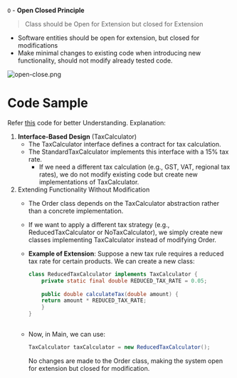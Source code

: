```O``` - **Open Closed Principle**

> Class should be Open for Extension but closed for Extension


- Software entities should be open for extension, but closed for modifications
- Make minimal changes to existing code when introducing new functionality, should not modify already tested code.

![open-close.png](../../images/open-closed.png)
  


# Code Sample

Refer [this](./../../code/SOLID/OpenClosed) code for better Understanding.
Explanation:

1. **Interface-Based Design** (TaxCalculator)
    - The TaxCalculator interface defines a contract for tax calculation.
    - The StandardTaxCalculator implements this interface with a 15% tax rate. 
      - If we need a different tax calculation (e.g., GST, VAT, regional tax rates), we do not modify existing code but create new implementations of TaxCalculator.
2. Extending Functionality Without Modification
   - The Order class depends on the TaxCalculator abstraction rather than a concrete implementation.
   - If we want to apply a different tax strategy (e.g., ReducedTaxCalculator or NoTaxCalculator), we simply create new classes implementing TaxCalculator instead of modifying Order.
   


   - **Example of Extension**: 
   Suppose a new tax rule requires a reduced tax rate for certain products. We can create a new class:
      ```java
      class ReducedTaxCalculator implements TaxCalculator {
          private static final double REDUCED_TAX_RATE = 0.05;
          
          public double calculateTax(double amount) {
          return amount * REDUCED_TAX_RATE;
          }
      }
                
      ```
        
   - Now, in Main, we can use:
      ```java
      TaxCalculator taxCalculator = new ReducedTaxCalculator();
     ```
      No changes are made to the Order class, making the system open for extension but closed for modification.
